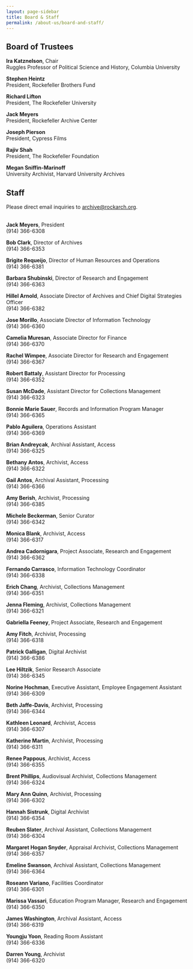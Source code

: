 ```yaml
---
layout: page-sidebar
title: Board & Staff
permalink: /about-us/board-and-staff/
---
```


## Board of Trustees

**Ira Katznelson**, Chair  
Ruggles Professor of Political Science and History, Columbia University

**Stephen Heintz**  
President, Rockefeller Brothers Fund

**Richard Lifton**  
President, The Rockefeller University

**Jack Meyers**  
President, Rockefeller Archive Center

**Joseph Pierson**  
President, Cypress Films

**Rajiv Shah**  
President, The Rockefeller Foundation

**Megan Sniffin-Marinoff**  
University Archivist, Harvard University Archives

## Staff

<div class="alert">Please direct email inquiries to <a href="mailto:archive@rockarch.org">archive@rockarch.org</a>.</div>  &nbsp;

**Jack Meyers**, President  
(914) 366-6308  

**Bob Clark**, Director of Archives  
(914) 366-6353 

**Brigite Requeijo**, Director of Human Resources and Operations  
(914) 366-6381  

**Barbara Shubinski**, Director of Research and Engagement  
(914) 366-6363  

**Hillel Arnold**, Associate Director of Archives and Chief Digital Strategies Officer  
(914) 366-6382

**Jose Morillo**, Associate Director of Information Technology  
(914) 366-6360

**Camelia Muresan**, Associate Director for Finance  
(914) 366-6370  

**Rachel Wimpee**, Associate Director for Research and Engagement  
(914) 366-6367  

**Robert Battaly**, Assistant Director for Processing  
(914) 366-6352  

**Susan McDade**, Assistant Director for Collections Management  
(914) 366-6323 

**Bonnie Marie Sauer**, Records and Information Program Manager  
(914) 366-6365

**Pablo Aguilera**, Operations Assistant  
(914) 366-6369

**Brian Andreycak**, Archival Assistant, Access  
(914) 366-6325  

**Bethany Antos**, Archivist, Access  
(914) 366-6322  

**Gail Antos**, Archival Assistant, Processing  
(914) 366-6366  

**Amy Berish**, Archivist, Processing  
(914) 366-6385  

**Michele Beckerman**, Senior Curator  
(914) 366-6342

**Monica Blank**, Archivist, Access  
(914) 366-6317  

**Andrea Cadornigara**, Project Associate, Research and Engagement   
(914) 366-6362

**Fernando Carrasco**, Information Technology Coordinator  
(914) 366-6338  

**Erich Chang**, Archivist, Collections Management  
(914) 366-6351  

**Jenna Fleming**, Archivist, Collections Management  
(914) 366-6321 
  
**Gabriella Feeney**, Project Associate, Research and Engagement

**Amy Fitch**, Archivist, Processing  
(914) 366-6318  

**Patrick Galligan**, Digital Archivist  
(914) 366-6386  

**Lee Hiltzik**, Senior Research Associate  
(914) 366-6345 

**Norine Hochman**, Executive Assistant, Employee Engagement Assistant  
(914) 366-6309  

**Beth Jaffe-Davis**, Archivist, Processing  
(914) 366-6344

**Kathleen Leonard**, Archivist, Access  
(914) 366-6307  

**Katherine Martin**, Archivist, Processing  
(914) 366-6311  

**Renee Pappous**, Archivist, Access  
(914) 366-6355  

**Brent Phillips**, Audiovisual Archivist, Collections Management  
(914) 366-6324

**Mary Ann Quinn**, Archivist, Processing  
(914) 366-6302  

**Hannah Sistrunk**, Digital Archivist  
(914) 366-6354  

**Reuben Slater**, Archival Assistant, Collections Management  
(914) 366-6304  

**Margaret Hogan Snyder**, Appraisal Archivist, Collections Management  
(914) 366-6357

**Emeline Swanson**, Archival Assistant, Collections Management  
(914) 366-6364 

**Roseann Variano**, Facilities Coordinator  
(914) 366-6301  

**Marissa Vassari**, Education Program Manager, Research and Engagement  
(914) 366-6350  

**James Washington**, Archival Assistant, Access  
(914) 366-6319  

**Youngju Yoon**, Reading Room Assistant  
(914) 366-6336

**Darren Young**, Archivist  
(914) 366-6320  

